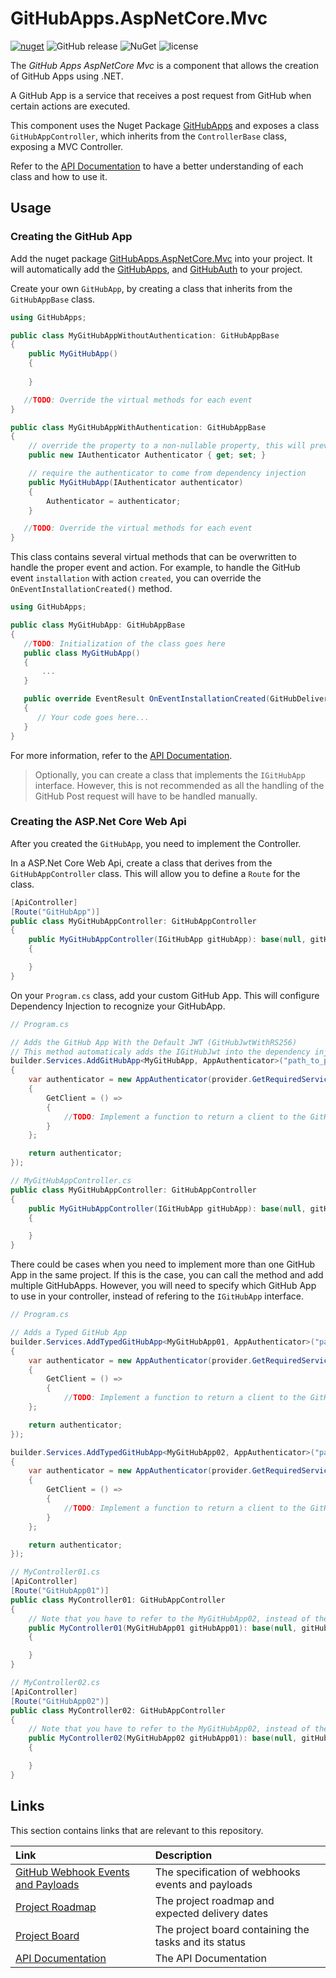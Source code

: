 # GitHubApps.AspNetCore.Mvc

[![nuget](https://img.shields.io/nuget/v/GitHubApps.AspNetCore.Mvc.svg)](https://www.nuget.org/packages/GitHubApps.AspNetCore.Mvc/) 
![GitHub release](https://img.shields.io/github/release/olavodias/GitHubApps.AspNetCore.Mvc.svg)
![NuGet](https://img.shields.io/nuget/dt/GitHubApps.AspNetCore.Mvc.svg)
![license](https://img.shields.io/github/license/olavodias/GitHubApps.AspNetCore.Mvc.svg)

The *GitHub Apps AspNetCore Mvc* is a component that allows the creation of GitHub Apps using .NET.

A GitHub App is a service that receives a post request from GitHub when certain actions are executed.

This component uses the Nuget Package [GitHubApps](https://www.nuget.org/packages/GitHubApps) and exposes a class `GitHubAppController`, which inherits from the `ControllerBase` class, exposing a MVC Controller.

Refer to the [API Documentation](https://olavodias.github.io/GitHubApps) to have a better understanding of each class and how to use it.

## Usage

### Creating the GitHub App

Add the nuget package [GitHubApps.AspNetCore.Mvc](https://www.nuget.org/packages/GitHubApps.AspNetCore.Mvc/) into your project. It will automatically add the [GitHubApps](https://www.nuget.org/packages/GitHubApps/), and [GitHubAuth](https://www.nuget.org/packages/GitHubAuth/) to your project.

Create your own `GitHubApp`, by creating a class that inherits from the `GitHubAppBase` class.

```cs
using GitHubApps;

public class MyGitHubAppWithoutAuthentication: GitHubAppBase
{
    public MyGitHubApp()
    {
        
    }

   //TODO: Override the virtual methods for each event
}

public class MyGitHubAppWithAuthentication: GitHubAppBase
{
    // override the property to a non-nullable property, this will prevent the warning CS8602 (Dereference of a possibly null reference) from being displayed
    public new IAuthenticator Authenticator { get; set; }

    // require the authenticator to come from dependency injection
    public MyGitHubApp(IAuthenticator authenticator)
    {
        Authenticator = authenticator;
    }

   //TODO: Override the virtual methods for each event
}
```

This class contains several virtual methods that can be overwritten to handle the proper event and action. For example, to handle the GitHub event `installation` with action `created`, you can override the `OnEventInstallationCreated()` method.

```cs
using GitHubApps;

public class MyGitHubApp: GitHubAppBase
{
   //TODO: Initialization of the class goes here
   public class MyGitHubApp()
   {
       ...
   }

   public override EventResult OnEventInstallationCreated(GitHubDelivery<GitHubEventInstallation> payload)
   {
      // Your code goes here...
   }
}
```

For more information, refer to the [API Documentation](https://olavodias.github.io/GitHubApps).

> Optionally, you can create a class that implements the `IGitHubApp` interface. However, this is not recommended as all the handling of the GitHub Post request will have to be handled manually.

### Creating the ASP.Net Core Web Api

After you created the `GitHubApp`, you need to implement the Controller.

In a ASP.Net Core Web Api, create a class that derives from the `GitHubAppController` class. This will allow you to define a `Route` for the class.

```cs
[ApiController]
[Route("GitHubApp")]
public class MyGitHubAppController: GitHubAppController
{
	public MyGitHubAppController(IGitHubApp gitHubApp): base(null, gitHubApp)
	{

	}
}
```

On your `Program.cs` class, add your custom GitHub App. This will configure Dependency Injection to recognize your GitHubApp.

```cs
// Program.cs

// Adds the GitHub App With the Default JWT (GitHubJwtWithRS256)
// This method automaticaly adds the IGitHubJwt into the dependency injection framework
builder.Services.AddGitHubApp<MyGitHubApp, AppAuthenticator>("path_to_pem_file.pem", 123456, provider =>
{
    var authenticator = new AppAuthenticator(provider.GetRequiredService<GitHubAuth.Jwt.IGitHubJwt>())
    {
        GetClient = () =>
        {
            //TODO: Implement a function to return a client to the GitHub API
        }
    };

    return authenticator;
});

// MyGitHubAppController.cs
public class MyGitHubAppController: GitHubAppController
{
    public MyGitHubAppController(IGitHubApp gitHubApp): base(null, gitHubApp)
    {

    }
}
```

There could be cases when you need to implement more than one GitHub App in the same project. If this is the case, you can call the method and add multiple GitHubApps. However, you will need to specify which GitHub App to use in your controller, instead of refering to the `IGitHubApp` interface.

```cs
// Program.cs

// Adds a Typed GitHub App
builder.Services.AddTypedGitHubApp<MyGitHubApp01, AppAuthenticator>("path_to_pem_file01.pem", 123456, provider =>
{
    var authenticator = new AppAuthenticator(provider.GetRequiredService<GitHubAuth.Jwt.IGitHubJwt>())
    {
        GetClient = () =>
        {
            //TODO: Implement a function to return a client to the GitHub API        }
    };

    return authenticator;
});

builder.Services.AddTypedGitHubApp<MyGitHubApp02, AppAuthenticator>("path_to_pem_file02.pem", 789012, provider =>
{
    var authenticator = new AppAuthenticator(provider.GetRequiredService<GitHubAuth.Jwt.IGitHubJwt>())
    {
        GetClient = () =>
        {
            //TODO: Implement a function to return a client to the GitHub API
        }
    };

    return authenticator;
});

// MyController01.cs
[ApiController]
[Route("GitHubApp01")]
public class MyController01: GitHubAppController
{
    // Note that you have to refer to the MyGitHubApp02, instead of the IGitHubApp
    public MyController01(MyGitHubApp01 gitHubApp01): base(null, gitHubApp01)
    {

    }
}

// MyController02.cs
[ApiController]
[Route("GitHubApp02")]
public class MyController02: GitHubAppController
{
    // Note that you have to refer to the MyGitHubApp02, instead of the IGitHubApp
    public MyController02(MyGitHubApp02 gitHubApp01): base(null, gitHubApp01)
    {

    }
}
```

## Links

This section contains links that are relevant to this repository.

| Link | Description |
| :-- | :-- |
| [GitHub Webhook Events and Payloads](https://docs.github.com/en/webhooks/webhook-events-and-payloads) | The specification of webhooks events and payloads |
| [Project Roadmap](https://github.com/users/olavodias/projects/2/views/2) | The project roadmap and expected delivery dates |
| [Project Board](https://github.com/users/olavodias/projects/2/views/1) | The project board containing the tasks and its status |
| [API Documentation](https://olavodias.github.io/GitHubApps) | The API Documentation |